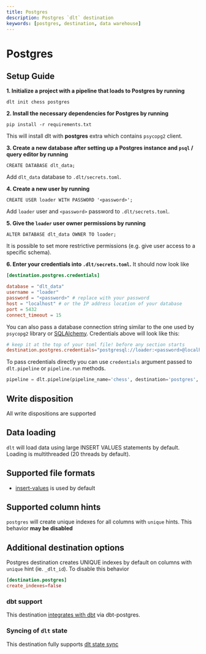 ```yaml
---
title: Postgres
description: Postgres `dlt` destination
keywords: [postgres, destination, data warehouse]
---
```


# Postgres

## Setup Guide

**1. Initialize a project with a pipeline that loads to Postgres by running**
```
dlt init chess postgres
```

**2. Install the necessary dependencies for Postgres by running**
```
pip install -r requirements.txt
```
This will install dlt with **postgres** extra which contains `psycopg2` client.

**3. Create a new database after setting up a Postgres instance and `psql` / query editor by running**
```
CREATE DATABASE dlt_data;
```

Add `dlt_data` database to `.dlt/secrets.toml`.

**4. Create a new user by running**
```
CREATE USER loader WITH PASSWORD '<password>';
```

Add `loader` user and `<password>` password to `.dlt/secrets.toml`.

**5. Give the `loader` user owner permissions by running**
```
ALTER DATABASE dlt_data OWNER TO loader;
```

It is possible to set more restrictive permissions (e.g. give user access to a specific schema).

**6. Enter your credentials into `.dlt/secrets.toml`.**
It should now look like
```toml
[destination.postgres.credentials]

database = "dlt_data"
username = "loader"
password = "<password>" # replace with your password
host = "localhost" # or the IP address location of your database
port = 5432
connect_timeout = 15
```

You can also pass a database connection string similar to the one used by `psycopg2` library or [SQLAlchemy](https://docs.sqlalchemy.org/en/20/core/engines.html#postgresql). Credentials above will look like this:
```toml
# keep it at the top of your toml file! before any section starts
destination.postgres.credentials="postgresql://loader:<password>@localhost/dlt_data?connect_timeout=15"
```

To pass credentials directly you can use `credentials` argument passed to `dlt.pipeline` or `pipeline.run` methods.
```python
pipeline = dlt.pipeline(pipeline_name='chess', destination='postgres', dataset_name='chess_data', credentials="postgresql://loader:<password>@localhost/dlt_data")
```

## Write disposition
All write dispositions are supported

## Data loading
`dlt` will load data using large INSERT VALUES statements by default. Loading is multithreaded (20 threads by default).

## Supported file formats
* [insert-values](../file-formats/insert-format.md) is used by default

## Supported column hints
`postgres` will create unique indexes for all columns with `unique` hints. This behavior **may be disabled**

## Additional destination options
Postgres destination creates UNIQUE indexes by default on columns with `unique` hint (ie. `_dlt_id`). To disable this behavior
```toml
[destination.postgres]
create_indexes=false
```

### dbt support
This destination [integrates with dbt](../transformations/dbt.md) via dbt-postgres.

### Syncing of `dlt` state
This destination fully supports [dlt state sync](../../general-usage/state#syncing-state-with-destination)
